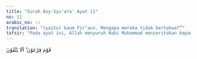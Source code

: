 ```yaml
---
title: "Surah Asy-Syu'ara' Ayat 11"
no: 11
arabic_no: ١١
translation: "(yaitu) kaum Fir‘aun. Mengapa mereka tidak bertakwa?”"
tafsir: "Pada ayat ini, Allah menyuruh Nabi Muhammad menceritakan kepada kaumnya yang kafir cerita Nabi Musa a.s. yang berhadapan dengan Fir'aun. Kisah ini dimulai ketika Nabi Musa masih di bukit Sinai, dia menerima perintah supaya pergi ke Mesir menyeru Fir'aun bersama kaumnya yang telah sesat. Mereka adalah kaum yang senantiasa berbuat zalim yang telah lama memperbudak Bani Israil dan berlaku sewenang-wenang terhadap mereka. Nabi Musa diperintahkan menyampaikan risalah kepada Fir'aun dan kaumnya yang demikian congkak dan sombong. Kaum yang menganggap diri mereka keturunan dewa-dewa, sedangkan bangsa lain adalah bangsa yang hina, termasuk bangsa Israil, kaum Musa sendiri.\n\nFir'aun mempunyai kerajaan yang kuat serta tentara yang berani dan lengkap persenjataannya. Kepada Fir'aun dan kaumnya itu, Musa diperintahkan Allah untuk menyeru mereka agar mengubah kepercayaan yang telah mendarah daging menjadi orang yang beriman dan bertakwa dengan meninggalkan segala perbuatan dan kepercayaan yang tidak benar itu. Tentu saja Musa agak merasa cemas dan khawatir akan nasibnya berhadapan dengan kaum yang kasar dan sombong itu."
---
```

قَوْمَ فِرْعَوْنَ ۗ اَلَا يَتَّقُوْنَ  